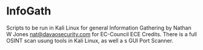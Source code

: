 # InfoGath
Scripts to be run in Kali Linux for general Information Gathering by Nathan W Jones nat@davaosecurity.com for EC-Council ECE Credits.
There is a full OSINT scan usung tools in Kali Linux, as well a s GUI Port Scanner.
